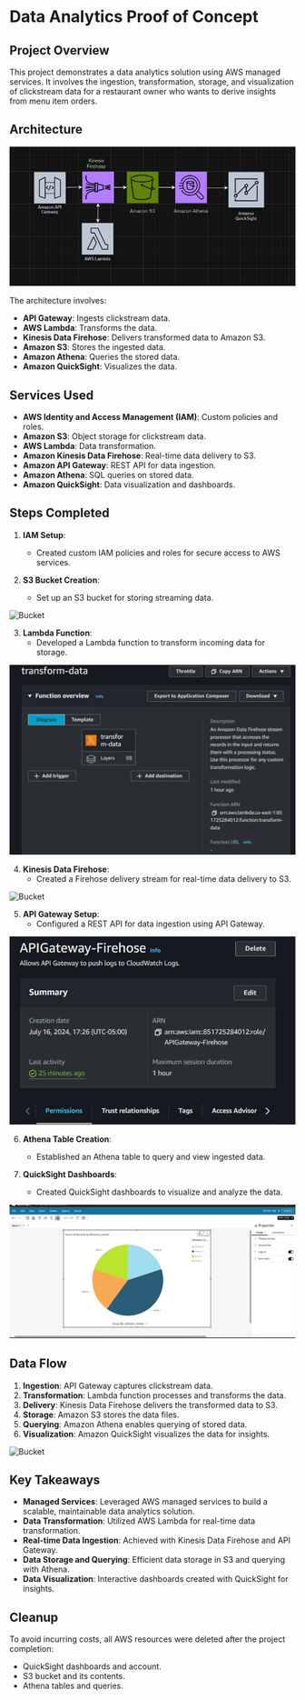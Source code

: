 # Data Analytics Proof of Concept

## Project Overview

This project demonstrates a data analytics solution using AWS managed services. It involves the ingestion, transformation, storage, and visualization of clickstream data for a restaurant owner who wants to derive insights from menu item orders.

## Architecture

![Architecture Diagram](architecture/diagram.png)

The architecture involves:
- **API Gateway**: Ingests clickstream data.
- **AWS Lambda**: Transforms the data.
- **Kinesis Data Firehose**: Delivers transformed data to Amazon S3.
- **Amazon S3**: Stores the ingested data.
- **Amazon Athena**: Queries the stored data.
- **Amazon QuickSight**: Visualizes the data.

## Services Used

- **AWS Identity and Access Management (IAM)**: Custom policies and roles.
- **Amazon S3**: Object storage for clickstream data.
- **AWS Lambda**: Data transformation.
- **Amazon Kinesis Data Firehose**: Real-time data delivery to S3.
- **Amazon API Gateway**: REST API for data ingestion.
- **Amazon Athena**: SQL queries on stored data.
- **Amazon QuickSight**: Data visualization and dashboards.

## Steps Completed

1. **IAM Setup**:
    - Created custom IAM policies and roles for secure access to AWS services.

2. **S3 Bucket Creation**:
    - Set up an S3 bucket for storing streaming data.
      
![Bucket](screenshots_of_created_services/s3+bucket.png)

3. **Lambda Function**:
    - Developed a Lambda function to transform incoming data for storage.

![Bucket](screenshots_of_created_services/lambda_function_transform-data.png)

4. **Kinesis Data Firehose**:
    - Created a Firehose delivery stream for real-time data delivery to S3.

![Bucket](screenshots_of_created_services/firehouse_stream.png)

5. **API Gateway Setup**:
    - Configured a REST API for data ingestion using API Gateway.

![Bucket](screenshots_of_created_services/APIGatewayFirehose.png)

6. **Athena Table Creation**:
    - Established an Athena table to query and view ingested data.

7. **QuickSight Dashboards**:
    - Created QuickSight dashboards to visualize and analyze the data.

![Bucket](screenshots_of_created_services/data_analysis_quicksight.png)

## Data Flow

1. **Ingestion**: API Gateway captures clickstream data.
2. **Transformation**: Lambda function processes and transforms the data.
3. **Delivery**: Kinesis Data Firehose delivers the transformed data to S3.
4. **Storage**: Amazon S3 stores the data files.
5. **Querying**: Amazon Athena enables querying of stored data.
6. **Visualization**: Amazon QuickSight visualizes the data for insights.

![Bucket](Screenshots_of_created_services/s3+bucket.png)

## Key Takeaways

- **Managed Services**: Leveraged AWS managed services to build a scalable, maintainable data analytics solution.
- **Data Transformation**: Utilized AWS Lambda for real-time data transformation.
- **Real-time Data Ingestion**: Achieved with Kinesis Data Firehose and API Gateway.
- **Data Storage and Querying**: Efficient data storage in S3 and querying with Athena.
- **Data Visualization**: Interactive dashboards created with QuickSight for insights.

## Cleanup

To avoid incurring costs, all AWS resources were deleted after the project completion:
- QuickSight dashboards and account.
- S3 bucket and its contents.
- Athena tables and queries.
